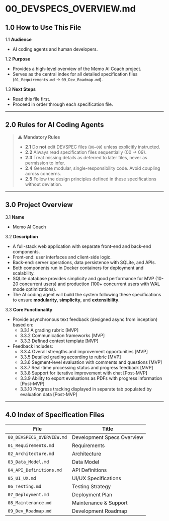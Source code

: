 # 00_DEVSPECS_OVERVIEW.md

## 1.0 How to Use This File

1.1 **Audience**
- AI coding agents and human developers.

1.2 **Purpose**
- Provides a high-level overview of the Memo AI Coach project.
- Serves as the central index for all detailed specification files (`01_Requirements.md` → `09_Dev_Roadmap.md`).

1.3 **Next Steps**
- Read this file first.
- Proceed in order through each specification file.

---

## 2.0 Rules for AI Coding Agents

> ⚠️ **Mandatory Rules**
>
> - **2.1** Do **not** edit DEVSPEC files (`00–09`) unless explicitly instructed.
> - **2.2** Always read specification files sequentially (00 → 09).
> - **2.3** Treat missing details as deferred to later files, never as permission to infer.
> - **2.4** Generate modular, single-responsibility code. Avoid coupling across concerns.
> - **2.5** Follow the design principles defined in these specifications without deviation.

---

## 3.0 Project Overview

3.1 **Name**
- Memo AI Coach

3.2 **Description**
- A full-stack web application with separate front-end and back-end components.
- Front-end: user interfaces and client-side logic.
- Back-end: server operations, data persistence with SQLite, and APIs.
- Both components run in Docker containers for deployment and scalability.
- SQLite database provides simplicity and good performance for MVP (10-20 concurrent users) and production (100+ concurrent users with WAL mode optimizations).
- The AI coding agent will build the system following these specifications to ensure **modularity**, **simplicity**, and **extensibility**.

3.3 **Core Functionality**
- Provide asynchronous text feedback (designed async from inception) based on:
  - 3.3.1 A grading rubric [MVP]
  - 3.3.2 Communication frameworks [MVP]
  - 3.3.3 Defined context template [MVP]
- Feedback includes:
  - 3.3.4 Overall strengths and improvement opportunities [MVP]
  - 3.3.5 Detailed grading according to rubric [MVP]
  - 3.3.6 Segment-level evaluation with comments and questions [MVP]
  - 3.3.7 Real-time processing status and progress feedback [MVP]
  - 3.3.8 Support for iterative improvement with chat [Post-MVP]
  - 3.3.9 Ability to export evaluations as PDFs with progress information [Post-MVP]
  - 3.3.10 Progress tracking displayed in separate tab populated by evaluation data [Post-MVP]

---

## 4.0 Index of Specification Files

| File | Title |
| ---- | ----- |
| `00_DEVSPECS_OVERVIEW.md` | Development Specs Overview |
| `01_Requirements.md` | Requirements |
| `02_Architecture.md` | Architecture |
| `03_Data_Model.md` | Data Model |
| `04_API_Definitions.md` | API Definitions |
| `05_UI_UX.md` | UI/UX Specifications |
| `06_Testing.md` | Testing Strategy |
| `07_Deployment.md` | Deployment Plan |
| `08_Maintenance.md` | Maintenance & Support |
| `09_Dev_Roadmap.md` | Development Roadmap |

